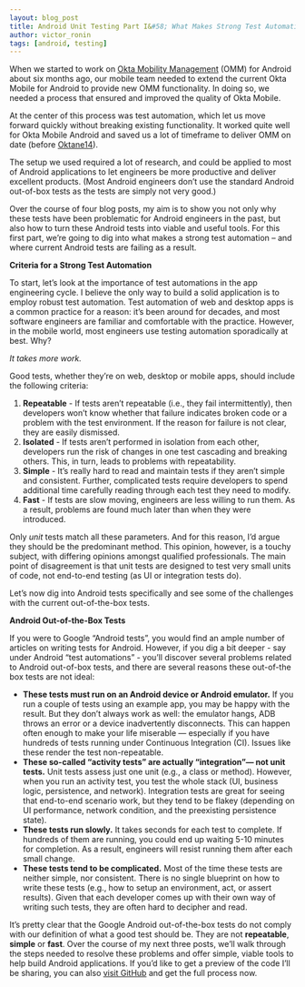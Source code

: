 ```yaml
---
layout: blog_post
title: Android Unit Testing Part I&#58; What Makes Strong Test Automation
author: victor_ronin
tags: [android, testing]
---
```

When we started to work on [Okta Mobility Management](https://www.okta.com/product/mobility-management/) (OMM) for Android about six months ago, our mobile team needed to extend the current Okta Mobile for Android to provide new OMM functionality. In doing so, we needed a process that ensured and improved the quality of Okta Mobile. 

At the center of this process was test automation, which let us move
forward quickly without breaking existing functionality. It worked
quite well for Okta Mobile Android and saved us a lot of timeframe to
deliver OMM on date (before [Oktane14](http://oktane14.com/)).

The setup we used required a lot of research, and could be applied to
most of Android applications to let engineers be more productive and
deliver excellent products. (Most Android engineers don’t use the
standard Android out-of-box tests as the tests are simply not very
good.)

Over the course of four blog posts, my aim is to show you not only why
these tests have been problematic for Android engineers in the past,
but also how to turn these Android tests into viable and useful
tools. For this first part, we’re going to dig into what makes a
strong test automation &#x2013; and where current Android tests are failing
as a result.

**Criteria for a Strong Test Automation**

To start, let’s look at the importance of test automations in the app
engineering cycle. I believe the only way to build a solid application
is to employ robust test automation. Test automation of web and
desktop apps is a common practice for a reason: it’s been around for
decades, and most software engineers are familiar and comfortable with
the practice. However, in the mobile world, most engineers use testing
automation sporadically at best. Why?

*It takes more work.*

Good tests, whether they’re on web, desktop or mobile apps, should
include the following criteria:

1.  **Repeatable** - If tests aren’t repeatable (i.e., they fail
    intermittently), then developers won’t know whether that failure
    indicates broken code or a problem with the test environment. If the
    reason for failure is not clear, they are easily dismissed.
2.  **Isolated** - If tests aren’t performed in isolation from each other,
    developers run the risk of changes in one test cascading and breaking
    others. This, in turn, leads to problems with repeatability.
3.  **Simple** - It’s really hard to read and maintain tests if they aren’t simple and
    consistent. Further, complicated tests require developers to spend
    additional time carefully reading through each test they need to
    modify.
4.  **Fast** - If tests are slow moving, engineers are less willing
    to run them. As a result, problems are found much later than when they
    were introduced.

Only *unit* tests match all these parameters. And for this reason, I’d
argue they should be the predominant method. This opinion, however, is
a touchy subject, with differing opinions amongst qualified
professionals. The main point of disagreement is that unit tests are
designed to test very small units of code, not end-to-end testing (as
UI or integration tests do).

Let’s now dig into Android tests specifically and see some of the
challenges with the current out-of-the-box tests.

**Android Out-of-the-Box Tests**

If you were to Google “Android tests”, you would find an ample number
of articles on writing tests for Android. However, if you dig a bit
deeper - say under Android “test automations” - you’ll discover
several problems related to Android out-of-box tests, and there are
several reasons these out-of-the box tests are not ideal:

-   **These tests must run on an Android device or Android emulator.**
    If you run a couple of tests using an example app, you may be happy
    with the result. But they don’t always work as well: the emulator
    hangs, ADB throws an error or a device inadvertently disconnects. This
    can happen often enough to make your life miserable — especially if
    you have hundreds of tests running under Continuous Integration
    (CI). Issues like these render the test non-repeatable.
-   **These so-called “activity tests” are actually “integration”— not unit tests.**
    Unit tests assess just one unit (e.g., a class or method). However,
    when you run an activity test, you test the whole stack (UI, business
    logic, persistence, and network). Integration tests are great for
    seeing that end-to-end scenario work, but they tend to be flakey
    (depending on UI performance, network condition, and the preexisting
    persistence state).
-   **These tests run slowly.**
    It takes seconds for each test to complete. If hundreds of them are
    running, you could end up waiting 5-10 minutes for completion. As a
    result, engineers will resist running them after each small change.
-   **These tests tend to be complicated.**
    Most of the time these tests are neither simple, nor consistent. There
    is no single blueprint on how to write these tests (e.g., how to setup
    an environment, act, or assert results). Given that each developer
    comes up with their own way of writing such tests, they are often hard
    to decipher and read.

It’s pretty clear that the Google Android out-of-the-box tests do not
comply with our definition of what a good test should be. They are not
**repeatable**, **simple** or **fast**. Over the course of my next three posts,
we’ll walk through the steps needed to resolve these problems and
offer simple, viable tools to help build Android applications. If
you’d like to get a preview of the code I’ll be sharing, you can also
[visit GitHub](https://github.com/vronin-okta/okta_blog_samples/tree/master/android_unit_testing) and get the full process now.
